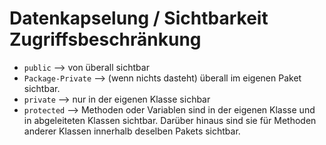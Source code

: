 # Datenkapselung / Sichtbarkeit Zugriffsbeschränkung


+ <code>public</code> --> von überall sichtbar
+ <code>Package-Private</code> --> (wenn nichts dasteht) überall im eigenen Paket sichtbar.
+ <code>private</code> --> nur in der eigenen Klasse sichbar
+ <code>protected</code> --> Methoden oder Variablen sind in der eigenen Klasse und in abgeleiteten Klassen sichtbar. Darüber hinaus sind sie für Methoden anderer Klassen innerhalb deselben Pakets sichtbar.
